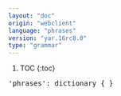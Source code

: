 ```yaml
---
layout: "doc"
origin: "webclient"
language: "phrases"
version: "yar.16rc8.0"
type: "grammar"
---
```


1. TOC
{:toc}


<div class="language-js highlighter-rouge">
<div class="highlight">
<pre class="highlight language-js code-custom">
'<span class="token string">phrases</span>': dictionary { }
</pre>
</div>
</div>
